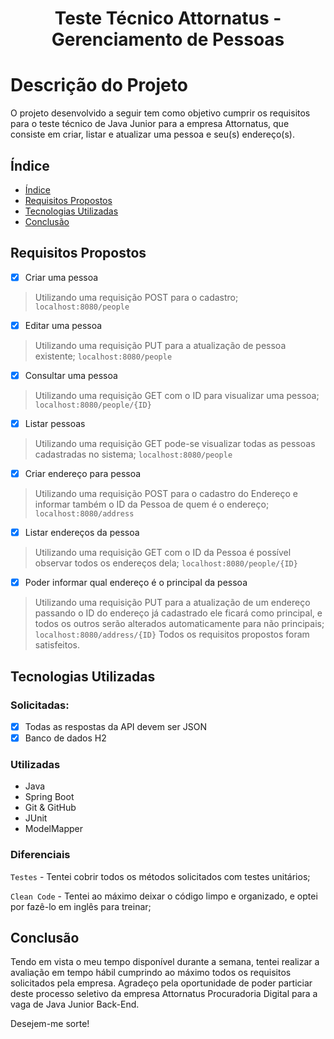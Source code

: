 <h1 align="center"> Teste Técnico Attornatus - Gerenciamento de Pessoas</h1>

# Descrição do Projeto
O projeto desenvolvido a seguir tem como objetivo cumprir os requisitos para o teste técnico de Java Junior para a empresa Attornatus, que consiste em criar, listar e atualizar uma pessoa e seu(s) endereço(s).

<a name="indice"></a>
## Índice

* [Índice](#indice)
* [Requisitos Propostos](#requisitos-propostos)
* [Tecnologias Utilizadas](#tecnologias)
* [Conclusão](#conclusao)

<a name="requisitos-propostos"></a>
## Requisitos Propostos
- [x] Criar uma pessoa
> Utilizando uma requisição POST para o cadastro;
`localhost:8080/people`
- [x] Editar uma pessoa
> Utilizando uma requisição PUT para a atualização de pessoa existente;
`localhost:8080/people`
- [x] Consultar uma pessoa
> Utilizando uma requisição GET com o ID para visualizar uma pessoa;
`localhost:8080/people/{ID}`
- [x] Listar pessoas
> Utilizando uma requisição GET pode-se visualizar todas as pessoas cadastradas no sistema;
`localhost:8080/people`
- [x] Criar endereço para pessoa
> Utilizando uma requisição POST para o cadastro do Endereço e informar também o ID da Pessoa de quem é o endereço;
`localhost:8080/address`
- [x] Listar endereços da pessoa
> Utilizando uma requisição GET com o ID da Pessoa é possível observar todos os endereços dela;
`localhost:8080/people/{ID}`
- [x] Poder informar qual endereço é o principal da pessoa
> Utilizando uma requisição PUT para a atualização de um endereço passando o ID do endereço já cadastrado ele ficará como principal, e todos os outros serão alterados automaticamente para não principais;
`localhost:8080/address/{ID}`
Todos os requisitos propostos foram satisfeitos.

<a name="tecnologias"></a>
## Tecnologias Utilizadas

### Solicitadas:
- [x] Todas as respostas da API devem ser JSON  
- [x] Banco de dados H2

### Utilizadas
* Java
* Spring Boot
* Git & GitHub
* JUnit
* ModelMapper

### Diferenciais
`Testes` - Tentei cobrir todos os métodos solicitados com testes unitários;

`Clean Code` - Tentei ao máximo deixar o código limpo e organizado, e optei por fazê-lo em inglês para treinar;

<a name="conclusao"></a>
## Conclusão

Tendo em vista o meu tempo disponível durante a semana, tentei realizar a avaliação em tempo hábil cumprindo ao máximo todos os requisitos solicitados pela empresa.
Agradeço pela oportunidade de poder particiar deste processo seletivo da empresa Attornatus Procuradoria Digital para a vaga de Java Junior Back-End.

Desejem-me sorte!